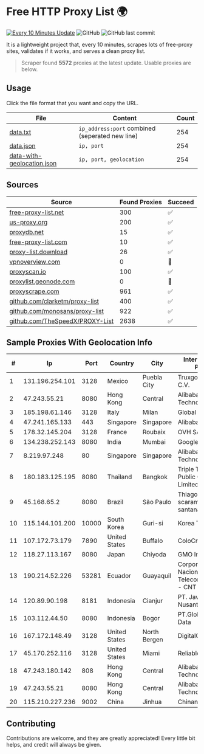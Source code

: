 
# Free HTTP Proxy List 🌍

[![Every 10 Minutes Update](https://github.com/mertguvencli/http-proxy-list/actions/workflows/main.yml/badge.svg?branch=main)](https://github.com/mertguvencli/http-proxy-list/actions/workflows/main.yml)
![GitHub](https://img.shields.io/github/license/mertguvencli/http-proxy-list)
![GitHub last commit](https://img.shields.io/github/last-commit/mertguvencli/http-proxy-list)

It is a lightweight project that, every 10 minutes, scrapes lots of free-proxy sites, validates if it works, and serves a clean proxy list.


> Scraper found **5572** proxies at the latest update. Usable proxies are below.

## Usage

Click the file format that you want and copy the URL.


|File|Content|Count|
|----|-------|-----|
|[data.txt](https://raw.githubusercontent.com/mertguvencli/http-proxy-list/main/proxy-list/data.txt)|`ip_address:port` combined (seperated new line)|254|
|[data.json](https://raw.githubusercontent.com/mertguvencli/http-proxy-list/main/proxy-list/data.json)|`ip, port`|254|
|[data-with-geolocation.json](https://raw.githubusercontent.com/mertguvencli/http-proxy-list/main/proxy-list/data-with-geolocation.json)|`ip, port, geolocation`|254|

## Sources

|Source|Found Proxies|Succeed|
|------|-------------|-------|
|[free-proxy-list.net](https://free-proxy-list.net)|300|✅|
|[us-proxy.org](https://www.us-proxy.org)|200|✅|
|[proxydb.net](http://proxydb.net)|15|✅|
|[free-proxy-list.com](https://free-proxy-list.com/?page=&port=&type%5B%5D=http&type%5B%5D=https&up_time=0&search=Search)|10|✅|
|[proxy-list.download](https://www.proxy-list.download/HTTP)|26|✅|
|[vpnoverview.com](https://vpnoverview.com/privacy/anonymous-browsing/free-proxy-servers)|0|🚫|
|[proxyscan.io](https://www.proxyscan.io)|100|✅|
|[proxylist.geonode.com](https://proxylist.geonode.com/api/proxy-list?limit=300&page=1&sort_by=lastChecked&sort_type=desc&protocols=http,https)|0|🚫|
|[proxyscrape.com](https://api.proxyscrape.com/v2/?request=displayproxies&protocol=http&timeout=10000&country=all&ssl=all&anonymity=all)|961|✅|
|[github.com/clarketm/proxy-list](https://raw.githubusercontent.com/clarketm/proxy-list/master/proxy-list-raw.txt)|400|✅|
|[github.com/monosans/proxy-list](https://raw.githubusercontent.com/monosans/proxy-list/main/proxies/http.txt)|922|✅|
|[github.com/TheSpeedX/PROXY-List](https://raw.githubusercontent.com/TheSpeedX/PROXY-List/master/http.txt)|2638|✅|


## Sample Proxies With Geolocation Info

|#|Ip|Port|Country|City|Internet Service Provider|
|-|--|----|-------|----|-------------------------|
|1|131.196.254.101|3128|Mexico|Puebla City|Truxgo S. R.L. de C.V.|
|2|47.243.55.21|8080|Hong Kong|Central|Alibaba (US) Technology Co., Ltd.|
|3|185.198.61.146|3128|Italy|Milan|Global Router LLC|
|4|47.241.165.133|443|Singapore|Singapore|Alibaba.com LLC|
|5|178.32.145.204|3128|France|Roubaix|OVH SAS|
|6|134.238.252.143|8080|India|Mumbai|Google LLC|
|7|8.219.97.248|80|Singapore|Singapore|Alibaba (US) Technology Co., Ltd.|
|8|180.183.125.195|8080|Thailand|Bangkok|Triple T Broadband Public Company Limited|
|9|45.168.65.2|8080|Brazil|São Paulo|Thiago aparecido scaramuzza santana|
|10|115.144.101.200|10000|South Korea|Guri-si|Korea Telecom|
|11|107.172.73.179|7890|United States|Buffalo|ColoCrossing|
|12|118.27.113.167|8080|Japan|Chiyoda|GMO Internet, Inc.|
|13|190.214.52.226|53281|Ecuador|Guayaquil|Corporacion Nacional De Telecomunicaciones - CNT EP|
|14|120.89.90.198|8181|Indonesia|Cianjur|PT. Java Digital Nusantara|
|15|103.112.44.50|8080|Indonesia|Bogor|PT.Globalnet Multi Data|
|16|167.172.148.49|3128|United States|North Bergen|DigitalOcean, LLC|
|17|45.170.252.116|3128|United States|Miami|ReliableSite.Net LLC|
|18|47.243.180.142|808|Hong Kong|Central|Alibaba (US) Technology Co., Ltd.|
|19|47.243.55.21|8080|Hong Kong|Central|Alibaba (US) Technology Co., Ltd.|
|20|115.210.227.236|9002|China|Jinhua|Chinanet|



## Contributing

Contributions are welcome, and they are greatly appreciated! Every
little bit helps, and credit will always be given.

